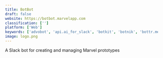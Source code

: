 ```yaml
---
title: BotBot
draft: false 
website: https://botbot.marvelapp.com
classification: ['']
platform: ['Web']
keywords: ['advobot', 'api.ai_for_slack', 'botkit', 'botnik', 'bottr.me', 'chatvisor', 'cult_of_the_party_parrot', 'dailybot_for_students', 'enkibot', 'flow_xo', 'form.one', 'integromat', 'lawtrades_slackbot', 'meya.ai', 'motion_ai_+_smooch.io', 'navigator', 'nestor', 'peter', 'slaask', 'slack_poker_bot', 'slackbotlist', 'workbot_for_slack', 'worklife_slackbot', 'wrappup_slackbot']
image: logo.png
---
```

A Slack bot for creating and managing Marvel prototypes